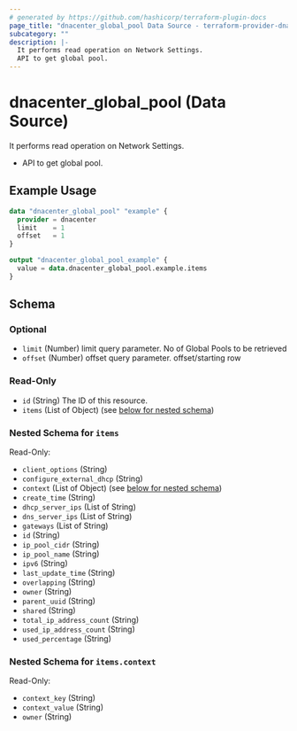 ```yaml
---
# generated by https://github.com/hashicorp/terraform-plugin-docs
page_title: "dnacenter_global_pool Data Source - terraform-provider-dnacenter"
subcategory: ""
description: |-
  It performs read operation on Network Settings.
  API to get global pool.
---
```


# dnacenter_global_pool (Data Source)

It performs read operation on Network Settings.

- API to get global pool.

## Example Usage

```terraform
data "dnacenter_global_pool" "example" {
  provider = dnacenter
  limit    = 1
  offset   = 1
}

output "dnacenter_global_pool_example" {
  value = data.dnacenter_global_pool.example.items
}
```

<!-- schema generated by tfplugindocs -->
## Schema

### Optional

- `limit` (Number) limit query parameter. No of Global Pools to be retrieved
- `offset` (Number) offset query parameter. offset/starting row

### Read-Only

- `id` (String) The ID of this resource.
- `items` (List of Object) (see [below for nested schema](#nestedatt--items))

<a id="nestedatt--items"></a>
### Nested Schema for `items`

Read-Only:

- `client_options` (String)
- `configure_external_dhcp` (String)
- `context` (List of Object) (see [below for nested schema](#nestedobjatt--items--context))
- `create_time` (String)
- `dhcp_server_ips` (List of String)
- `dns_server_ips` (List of String)
- `gateways` (List of String)
- `id` (String)
- `ip_pool_cidr` (String)
- `ip_pool_name` (String)
- `ipv6` (String)
- `last_update_time` (String)
- `overlapping` (String)
- `owner` (String)
- `parent_uuid` (String)
- `shared` (String)
- `total_ip_address_count` (String)
- `used_ip_address_count` (String)
- `used_percentage` (String)

<a id="nestedobjatt--items--context"></a>
### Nested Schema for `items.context`

Read-Only:

- `context_key` (String)
- `context_value` (String)
- `owner` (String)


